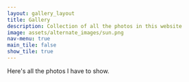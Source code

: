 ```yaml
---
layout: gallery_layout
title: Gallery
description: Collection of all the photos in this website
image: assets/alternate_images/sun.png
nav-menu: true
main_tile: false
show_tile: true
---
```


Here's all the photos I have to show.
